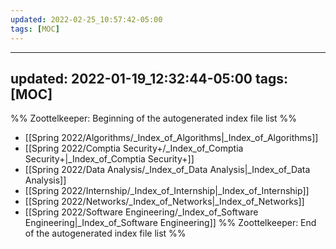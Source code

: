 ```yaml
---
updated: 2022-02-25_10:57:42-05:00
tags: [MOC]
---
```

---
updated: 2022-01-19_12:32:44-05:00
tags: [MOC]
---
%% Zoottelkeeper: Beginning of the autogenerated index file list  %%
-  [[Spring 2022/Algorithms/_Index_of_Algorithms|_Index_of_Algorithms]]
-  [[Spring 2022/Comptia Security+/_Index_of_Comptia Security+|_Index_of_Comptia Security+]]
-  [[Spring 2022/Data Analysis/_Index_of_Data Analysis|_Index_of_Data Analysis]]
-  [[Spring 2022/Internship/_Index_of_Internship|_Index_of_Internship]]
-  [[Spring 2022/Networks/_Index_of_Networks|_Index_of_Networks]]
-  [[Spring 2022/Software Engineering/_Index_of_Software Engineering|_Index_of_Software Engineering]]
%% Zoottelkeeper: End of the autogenerated index file list  %%

